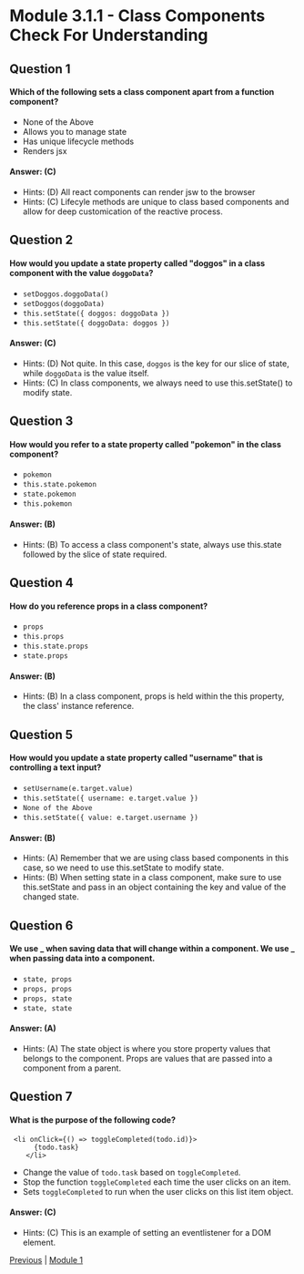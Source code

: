 # Module 3.1.1 - Class Components Check For Understanding

## Question 1

####  Which of the following sets a class component apart from a function component?

- None of the Above 
- Allows you to manage state 
- Has unique lifecycle methods 
- Renders jsx 

#### Answer:   (C) 

- Hints: (D)  All react components can render jsw to the browser
- Hints: (C)  Lifecyle methods are unique to class based components and allow for deep customication of the reactive process.

## Question 2

####  How would you update a state property called "doggos" in a class component with the value ```doggoData```?

- ```setDoggos.doggoData()``` 
- ```setDoggos(doggoData)``` 
- ```this.setState({ doggos: doggoData })``` 
- ```this.setState({ doggoData: doggos })``` 

#### Answer:   (C) 

- Hints: (D)  Not quite. In this case, ```doggos``` is the key for our slice of state, while ```doggoData``` is the value itself.
- Hints: (C)  In class components, we always need to use this.setState() to modify state.

## Question 3

####  How would you refer to a state property called "pokemon" in the class component?

- ```pokemon``` 
- ```this.state.pokemon``` 
- ```state.pokemon``` 
- ```this.pokemon``` 

#### Answer:   (B) 

- Hints: (B)  To access a class component's state, always use this.state followed by the slice of state required.

## Question 4

####  How do you reference props in a class component?

- ```props``` 
- ```this.props``` 
- ```this.state.props``` 
- ```state.props``` 

#### Answer:   (B) 

- Hints: (B)  In a class component, props is held within the this property, the class' instance reference.

## Question 5

####  How would you update a state property called "username" that is controlling a text input?

- ```setUsername(e.target.value)``` 
- ```this.setState({ username: e.target.value })``` 
- ```None of the Above ``` 
- ```this.setState({ value: e.target.username })``` 

#### Answer:   (B) 

- Hints: (A)  Remember that we are using class based components in this case, so we need to use this.setState to modify state.
- Hints: (B)  When setting state in a class component, make sure to use this.setState and pass in an object containing the key and value of the changed state.

## Question 6

####  We use **_ when saving data that will change within a component. We use _** when passing data into a component.

- ```state, props``` 
- ```props, props``` 
- ```props, state``` 
- ```state, state``` 

#### Answer:   (A) 

- Hints: (A)  The state object is where you store property values that belongs to the component. Props are values that are passed into a component from a parent.

## Question 7

####  What is the purpose of the following code?

```
 <li onClick={() => toggleCompleted(todo.id)}>
      {todo.task}
    </li>
```

- Change the value of ```todo.task``` based on ```toggleCompleted```.
- Stop the function ```toggleCompleted``` each time the user clicks on an item.  
- Sets ```toggleCompleted``` to run when the user clicks on this list item object.

#### Answer:   (C) 

- Hints: (C)  This is an example of setting an eventlistener for a DOM element.






[Previous](./Project_1.md) | [Module 1](../../Module_1-Class-Components/README.md)
